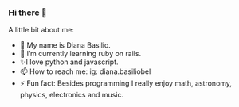 ### Hi there 👋

<!--
**dianabasilio/dianabasilio** is a ✨ _special_ ✨ repository because its `README.md` (this file) appears on your GitHub profile.
-->
A little bit about me:

- 🔭 My name is Diana Basilio.
- 🌱 I’m currently learning ruby on rails.
- ✨I love python and javascript.
- 📫 How to reach me: ig: diana.basiliobel
- ⚡ Fun fact: Besides programming I really enjoy math, astronomy, physics, electronics and music.

